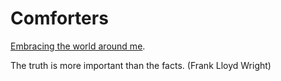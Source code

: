 # Comforters
[Embracing the world around me](http://www.amightyo.tk/ "Smile").

The truth is more important than the facts. (Frank Lloyd Wright)